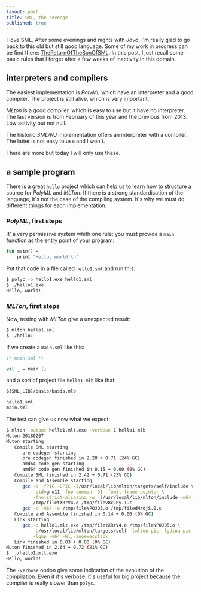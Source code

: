 ```yaml
---
layout: post
title: SML, the revenge
published: true
---
```


I love SML. After some evenings and nights with _Java_, I'm really glad to go back to this old but still good language. Some of my work in progress can be find there: [TheReturnOfTheSonOfSML](https://github.com/BernardTatin/TheReturnOfTheSonOfSML). In this post, I just recall some basic rules that I forget after a few weeks of inactivity in this domain.

## interpreters and  compilers

The easiest implementation is _PolyML_ which have an interpreter and a good compiler. The project is still alive, which is very important.

_MLton_ is a good compiler, which is easy to use but it have no interpreter. The last version is from February of this year and the previous from 2013. Low activity but not null.

The historic _SML/NJ_ implementation offers an interpreter with a compiler. The latter is not easy to use and I won't.

There are more but today I will only use these.

##  a sample program

There is a great `hello` project which can help us to learn how to structure a source for _PolyML_ and _MLTon_. If there is a strong standardisation of the language, it's not the case of the compiling system. It's why we must do different things for each implementation.

### _PolyML_, first steps

It' a very permissive system whith one rule: you must provide a `main` function as the entry point of your program:

```sml
fun main() =
	print "Hello, world!\n"
```

Put that code in a file called `hello1.sml` and run this:

```bash
$ polyc -o hello1.exe hello1.sml
$ ./hello1.exe 
Hello, world!

```

### _MLTon_, first steps

Now, testing with _MLTon_ give a unexpected result:

```bash
$ mlton hello1.sml
$ ./hello1

```

If we create a `main.sml` like this:

```sml
(* main.sml *)

val _ = main ()
```

and a sort of project file `hello1.mlb` like that:

```sml
$(SML_LIB)/basis/basis.mlb

hello1.sml
main.sml
```

The test can give us now what we expect:

```bash
$ mlton -output hello1.mlt.exe -verbose 1 hello1.mlb
MLton 20180207
MLton starting
   Compile SML starting
      pre codegen starting
      pre codegen finished in 2.28 + 0.71 (24% GC)
      amd64 code gen starting
      amd64 code gen finished in 0.15 + 0.00 (0% GC)
   Compile SML finished in 2.42 + 0.71 (23% GC)
   Compile and Assemble starting
      gcc -c -fPIC -DPIC -I/usr/local/lib/mlton/targets/self/include \
          -std=gnu11 -fno-common -O1 -fomit-frame-pointer \
          -fno-strict-aliasing -w -I/usr/local/lib/mlton/include -m64 -o \
          /tmp/filetXRrV4.o /tmp/filev8cCPy.1.c
      gcc -c -m64 -o /tmp/fileNPOJQ5.o /tmp/filedMrdjS.0.s
   Compile and Assemble finished in 0.14 + 0.00 (0% GC)
   Link starting
      gcc -o hello1.mlt.exe /tmp/filetXRrV4.o /tmp/fileNPOJQ5.o \
          -L/usr/local/lib/mlton/targets/self -lmlton-pic -lgdtoa-pic -lm \
          -lgmp -m64 -Wl,-znoexecstack
   Link finished in 0.03 + 0.00 (0% GC)
MLton finished in 2.64 + 0.72 (21% GC)
$  ./hello1.mlt.exe 
Hello, world!
```

The `-verbose`  option give some indication of the evolution of the compilation. Even if it's verbose, it's useful for big project because the compiler is really slower than `polyc`.

